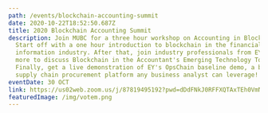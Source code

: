```yaml
---
path: /events/blockchain-accounting-summit
date: 2020-10-22T18:52:50.687Z
title: 2020 Blockchain Accounting Summit
description: Join MUBC for a three hour workshop on Accounting in Blockhain!
  Start off with a one hour introduction to blockchain in the financial
  information industry. After that, join industry professionals from EY, PwC and
  more to discuss Blockchain in the Accountant's Emerging Technology Toolbox!
  Finally, get a live demonstration of EY's OpsChain baseline demo, a blockchain
  supply chain procurement platform any business analyst can leverage!
eventDate: 30 OCT
link: https://us02web.zoom.us/j/87819495192?pwd=dDdFNkJ0RFFXQTAxTEh0VmNoWTJOQT09
featuredImage: /img/votem.png
---
```

